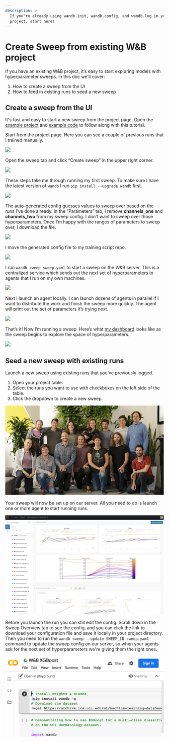 ```yaml
---
description: >-
  If you're already using wandb.init, wandb.config, and wandb.log in your
  project, start here!
---
```


# Create Sweep from existing W&B project

If you have an existing W&B project, it’s easy to start exploring models with hyperparameter sweeps. In this doc we'll cover:

1. How to create a sweep from the UI
2. How to feed in existing runs to seed a new sweep

## Create a sweep from the UI

It's fast and easy to start a new sweep from the project page. Open the [example project](https://app.wandb.ai/carey/pytorch-cnn-fashion) and [example code](https://github.com/wandb/examples/tree/master/pytorch-cnn-fashion) to follow along with this tutorial.

Start from the project page. Here you can see a couple of previous runs that I trained manually.

![](https://paper-attachments.dropbox.com/s_5D8914551A6C0AABCD5718091305DD3B64FFBA192205DD7B3C90EC93F4002090_1579062396185_image.png)

Open the sweep tab and click “Create sweep” in the upper right corner.

![](https://paper-attachments.dropbox.com/s_5D8914551A6C0AABCD5718091305DD3B64FFBA192205DD7B3C90EC93F4002090_1579062673820_image.png)

These steps take me through running my first sweep. To make sure I have the latest version of `wandb` I run `pip install --upgrade wandb` first.

![](https://paper-attachments.dropbox.com/s_5D8914551A6C0AABCD5718091305DD3B64FFBA192205DD7B3C90EC93F4002090_1579062719835_image.png)

The auto-generated config guesses values to sweep over based on the runs I’ve done already. In the “Parameters” tab, I remove **channels\_one** and **channels\_two** from my sweep config. I don’t want to sweep over those hyperparameters. Once I’m happy with the ranges of parameters to sweep over, I download the file.

![](https://paper-attachments.dropbox.com/s_5D8914551A6C0AABCD5718091305DD3B64FFBA192205DD7B3C90EC93F4002090_1579062904325_image.png)

I move the generated config file to my training script repo.

![](https://paper-attachments.dropbox.com/s_5D8914551A6C0AABCD5718091305DD3B64FFBA192205DD7B3C90EC93F4002090_1578430062927_sweep+yaml+move.png)

I run `wandb sweep sweep.yaml` to start a sweep on the W&B server. This is a centralized service which sends out the next set of hyperparameters to agents that I run on my own machines.

![](https://paper-attachments.dropbox.com/s_5D8914551A6C0AABCD5718091305DD3B64FFBA192205DD7B3C90EC93F4002090_1579063801261_image.png)

Next I launch an agent locally. I can launch dozens of agents in parallel if I want to distribute the work and finish the sweep more quickly. The agent will print out the set of parameters it’s trying next.

![](https://paper-attachments.dropbox.com/s_5D8914551A6C0AABCD5718091305DD3B64FFBA192205DD7B3C90EC93F4002090_1579063895733_image.png)

That’s it! Now I’m running a sweep. Here’s what [my dashboard](https://app.wandb.ai/carey/pytorch-cnn-fashion/sweeps/v8dil26q) looks like as the sweep begins to explore the space of hyperparameters.

![](https://paper-attachments.dropbox.com/s_5D8914551A6C0AABCD5718091305DD3B64FFBA192205DD7B3C90EC93F4002090_1579066494222_image.png)

## Seed a new sweep with existing runs

Launch a new sweep using existing runs that you've previously logged.

1. Open your project table.
2. Select the runs you want to use with checkboxes on the left side of the table.
3. Click the dropdown to create a new sweep.

![](../../.gitbook/assets/image%20%2811%29.png)

Your sweep will now be set up on our server. All you need to do is launch one or more agent to start running runs.

![](../../.gitbook/assets/image%20%2814%29.png)

Before you launch the run you can still edit the config. Scroll down in the Sweep Overview tab to see the config, and you can click the link to download your configuration file and save it locally in your project directory. Then you need to run the `wandb sweep --update SWEEP_ID sweep.yaml` command to update the sweep config on our server, so when your agents ask for the next set of hyperparameters we're giving them the right ones.

![](../../.gitbook/assets/image%20%2821%29.png)

